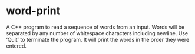 # word-print
A C++ program to read a sequence of words from an input.
Words will be separated by any number of whitespace characters including newline.
Use ‘Quit’ to terminate the program.
It will print the words in the order they were entered.
